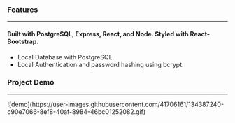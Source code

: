 <h3>Features</h3>
<hr/>
<h4>Built with PostgreSQL, Express, React, and Node.  Styled with React-Bootstrap. </h4>
<ul>
<li>Local Database with PostgreSQL.</li>
<li>Local Authentication and password hashing using bcrypt.</li>
</ul>
<h3>Project Demo</h3>
<hr/>
![demo](https://user-images.githubusercontent.com/41706161/134387240-c90e7066-8ef8-40af-8984-46bc01252082.gif)

